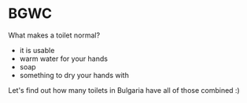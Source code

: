 # BGWC

What makes a toilet normal?

- it is usable
- warm water for your hands
- soap
- something to dry your hands with

Let's find out how many toilets in Bulgaria have all of those combined :)
